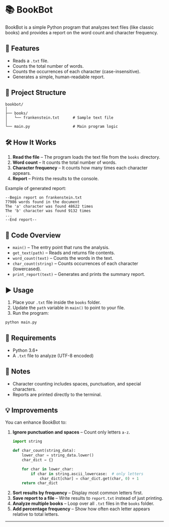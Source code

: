# 📚 BookBot

BookBot is a simple Python program that analyzes text files (like classic books) and provides a report on the word count and character frequency.

## 🚀 Features
- Reads a `.txt` file.
- Counts the total number of words.
- Counts the occurrences of each character (case-insensitive).
- Generates a simple, human-readable report.

## 📂 Project Structure
```
bookbot/
│
├── books/
│   └── frankenstein.txt      # Sample text file
│
└── main.py                   # Main program logic
```

## 🛠 How It Works
1. **Read the file** – The program loads the text file from the `books` directory.
2. **Word count** – It counts the total number of words.
3. **Character frequency** – It counts how many times each character appears.
4. **Report** – Prints the results to the console.

Example of generated report:
```
--Begin report on frankenstein.txt
77986 words found in the document
The 'a' character was found 48622 times
The 'b' character was found 9132 times
...
--End report--
```

## 📜 Code Overview
- `main()` – The entry point that runs the analysis.
- `get_text(path)` – Reads and returns file contents.
- `word_count(text)` – Counts the words in the text.
- `char_count(string)` – Counts occurrences of each character (lowercased).
- `print_report(text)` – Generates and prints the summary report.

## ▶️ Usage
1. Place your `.txt` file inside the `books` folder.
2. Update the `path` variable in `main()` to point to your file.
3. Run the program:
```bash
python main.py
```

## 📌 Requirements
- Python 3.6+
- A `.txt` file to analyze (UTF-8 encoded)

## 📝 Notes
- Character counting includes spaces, punctuation, and special characters.
- Reports are printed directly to the terminal.

## 💡 Improvements
You can enhance BookBot to:
1. **Ignore punctuation and spaces** – Count only letters `a-z`.
   ```python
   import string

   def char_count(string_data):
       lower_char = string_data.lower()
       char_dict = {}

       for char in lower_char:
           if char in string.ascii_lowercase:  # only letters
               char_dict[char] = char_dict.get(char, 0) + 1
       return char_dict
   ```
2. **Sort results by frequency** – Display most common letters first.
3. **Save report to a file** – Write results to `report.txt` instead of just printing.
4. **Analyze multiple books** – Loop over all `.txt` files in the `books` folder.
5. **Add percentage frequency** – Show how often each letter appears relative to total letters.

---
